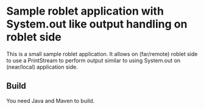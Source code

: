 # Sample roblet application with System.out like output handling on roblet side

This is a small sample roblet application.
It allows on (far/remote) roblet side to use a PrintStream to perform output
similar to using System.out on (near/local) application side.

## Build

You need Java and Maven to build.
